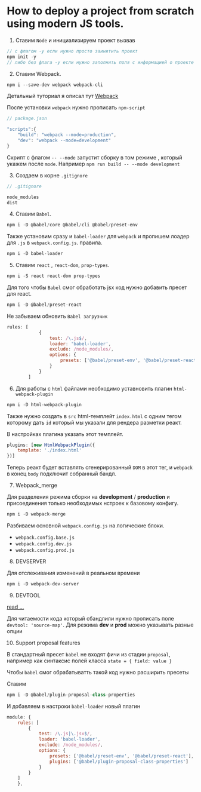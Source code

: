 # How to deploy a project from scratch using modern JS tools.


1. Ставим `Node` и инициализируем проект вызвав 

```js
// с флагом -y если нужно просто заинитить проект
npm init -y 
// либо без флага -y если нужно заполнить поля с информацией о проекте 
```


2. Ставим Webpack. 

```js
npm i --save-dev webpack webpack-cli
```
Детальный туториал я описал тут [Webpack](https://github.com/cyberspacedk/JS_POCKET/tree/master/Webpack)

После установки `webpack` нужно прописать `npm-script` 

```js
// package.json

"scripts":{
    "build": "webpack --mode=production",
    "dev": "webpack --mode=development"
}
``` 

Скрипт с флагом `-- --mode` запустит сборку в том режиме , который укажем после `mode`. 
Например `npm run build -- --mode development` 

3. Создаем в корне `.gitignore` 

```js 
// .gitignore

node_modules
dist
```

4. Ставим `Babel`.

```js
npm i -D @babel/core @babel/cli @babel/preset-env
```
Также установим сразу и `babel-loader` для `webpack` и пропишем лоадер для `.js` в `webpack.config.js`. правила.

```js
npm i -D babel-loader
```

5. Ставим `react` , `react-dom`, `prop-types`.

```js
npm i -S react react-dom prop-types 
```
Для того чтобы `Babel` смог обработать jsx код нужно добавить пресет для react.

```js
npm i -D @babel/preset-react
```

Не забываем обновить  `Babel загрузчик`

```js
rules: [
			{
				test: /\.js$/, 
				loader: 'babel-loader',
				exclude: /node_modules/,
				options: {
					presets: ['@babel/preset-env', '@babel/preset-react']
				}
			}
		]
```

6. Для работы с `html` файлами необходимо уставновить плагин `html-webpack-plugin`

```js
npm i -D html-webpack-plugin
```
Также нужно создать в `src` html-темплейт `index.html` с одним тегом которому дать `id` который мы указали для рендера разметки реакт. 

В настройках плагина указать этот темплейт.

```js
plugins: [new HtmlWebpackPlugin({
	template: './index.html'
})]
```
Теперь реакт будет вставлять сгенерированный `DOM` в этот тег, и `webpack` в конец `body` подключит собранный бандл.

7. Webpack_merge

Для разделения режима сборки на **development** / **production** и присоединения только необходимых нстроек к базовому конфигу. 
```js
npm i -D webpack-merge
```
Разбиваем основной `webpack.config.js` на логические блоки. 
- `webpack.config.base.js` 
- `webpack.config.dev.js` 
- `webpack.config.prod.js` 

8. DEVSERVER

Для отслеживания изменений в реальном времени
```js
npm i -D webpack-dev-server
```
9. DEVTOOL

[read ...](https://webpack.js.org/configuration/devtool/#devtool)

Для читаемости кода который сбандлили нужно прописать поле `devtool: 'source-map'`. 
Для режима **dev** и **prod** можно указывать разные опции 

10. Support proposal features

В стандартный пресет `babel` не входят фичи из стадии `proposal`, например как синтаксис полей класса `state = { field: value }`

Чтобы `babel` смог обрабатыватть такой код нужно расширить пресеты

Ставим 
```js
npm i -D @babel/plugin-proposal-class-properties
```
И добавляем в настроки `babel-loader` новый плагин
```js
module: {
	rules: [
		{
			test: /\.js|\.jsx$/, 
			loader: 'babel-loader',
			exclude: /node_modules/,
			options: {
				presets: ['@babel/preset-env', '@babel/preset-react'],
				plugins: ['@babel/plugin-proposal-class-properties']
			}
		}
	]
	},
```